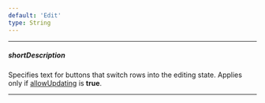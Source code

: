 ```yaml
---
default: 'Edit'
type: String
---
```

---
##### shortDescription
Specifies text for buttons that switch rows into the editing state. Applies only if [allowUpdating](/api-reference/10%20UI%20Widgets/GridBase/1%20Configuration/editing/allowUpdating.md '{basewidgetpath}/Configuration/editing/#allowUpdating') is **true**.

---
